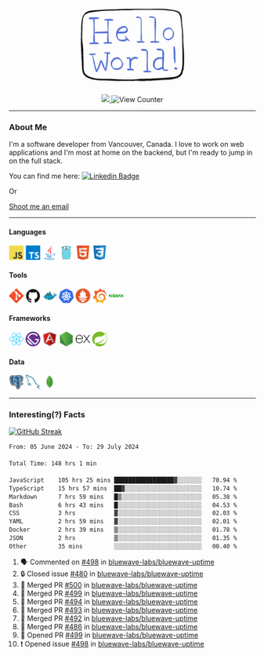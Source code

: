 <div align="center">
    <img src="./img/hello_world.webp" height="200px" width="">
    <div>
        <a href="https://www.linkedin.com/in/ajhollid">
            <img src="https://img.shields.io/badge/LinkedIn-blue"/>
        </a>
        <img src="https://komarev.com/ghpvc/?username=ajhollid&color=yellow" alt="View Counter">
    </div>
</div>

---

### About Me

I'm a software developer from Vancouver, Canada. I love to work on web applications and I'm most at home on the backend, but I'm ready to jump in on the full stack.

You can find me here: [![Linkedin Badge](https://img.shields.io/badge/-ajhollid-blue?style=flat&logo=Linkedin&logoColor=white)](https://www.linkedin.com/in/ajhollid)

Or

[Shoot me an email](mailto:ajhollid@gmail.com)

---

#### Languages

<div>
    <img src="./img/devicons/javascript-original.svg" width=30 height=30 alt="JavaScript">
    <img src="/img/devicons/typescript-original.svg" width=30 height=30 alt="TypeScript">
    <img src="./img/devicons/java-original.svg" width=30 height=30 alt="Java">
    <img src="./img/devicons/go-original.svg" width=30 height=30 alt="Golang">
    <img src="./img/devicons/html5-original.svg" width=30 height=30 alt="HTML 5">
    <img src="./img/devicons/css3-original.svg" width=30 height=30 alt="CSS 3">
</div>

#### Tools

<div>
    <img src="./img/devicons/git-original.svg" width=30 height=30 alt="Git">
    <img src="./img/devicons/github-original.svg" width=30 height=30 alt="Github">
    <img src="./img/devicons/docker-original.svg" width=30 
    height=30 alt="Docker">
    <img src="./img/devicons/kubernetes-original.svg" width=30 height=30 alt="K8">
    <img src="./img/devicons/prometheus-original.svg" width=30 height=30 alt="Prometheus">
    <img src="./img/devicons/grafana-original.svg" width=30 height=30 alt="Grafana">
    <img src="./img/devicons/nginx-original.svg" width=30 height=30 alt="Nginx">
</div>

#### Frameworks

<div>
    <img src="./img/devicons/react-original.svg" width=30 height=30 alt="React">
    <img src="./img/devicons/gatsby-original.svg" width=30 height=30 alt="Gatsby">
    <img src="./img/devicons/angularjs-original.svg" width=30 height=30 alt="AngularJS">
    <img src="./img/devicons/nodejs-original.svg" width=30 height=30 alt="NodeJS">
    <img src="./img/devicons/express-original.svg" width=30 height=30 alt="Express">
    <img src="./img/devicons/spring-original.svg" width=30 height=30 alt="Spring">
</div>

#### Data

<div>
    <img src="./img/devicons/postgresql-original.svg" width=30 height=30 alt="Postgresql">
    <img src="./img/devicons/mysql-original.svg" width=30 height=30 alt="Mysql">
    <img src="./img/devicons/mongodb-original.svg" width=30 height=30 alt="MongoDB">
</div>

---

### Interesting(?) Facts

[![GitHub Streak](http://github-readme-streak-stats.herokuapp.com?user=ajhollid)](https://git.io/streak-stats)

 <!--START_SECTION:waka-->

```txt
From: 05 June 2024 - To: 29 July 2024

Total Time: 148 hrs 1 min

JavaScript    105 hrs 25 mins █████████████████▓░░░░░░░   70.94 %
TypeScript    15 hrs 57 mins  ██▓░░░░░░░░░░░░░░░░░░░░░░   10.74 %
Markdown      7 hrs 59 mins   █▒░░░░░░░░░░░░░░░░░░░░░░░   05.38 %
Bash          6 hrs 43 mins   █░░░░░░░░░░░░░░░░░░░░░░░░   04.53 %
CSS           3 hrs           ▓░░░░░░░░░░░░░░░░░░░░░░░░   02.03 %
YAML          2 hrs 59 mins   ▓░░░░░░░░░░░░░░░░░░░░░░░░   02.01 %
Docker        2 hrs 39 mins   ▒░░░░░░░░░░░░░░░░░░░░░░░░   01.78 %
JSON          2 hrs           ▒░░░░░░░░░░░░░░░░░░░░░░░░   01.35 %
Other         35 mins         ░░░░░░░░░░░░░░░░░░░░░░░░░   00.40 %
```

<!--END_SECTION:waka-->


<!--START_SECTION:activity-->
1. 🗣 Commented on [#498](https://github.com/bluewave-labs/bluewave-uptime/issues/498#issuecomment-2260802958) in [bluewave-labs/bluewave-uptime](https://github.com/bluewave-labs/bluewave-uptime)
2. 🔒 Closed issue [#480](https://github.com/bluewave-labs/bluewave-uptime/issues/480) in [bluewave-labs/bluewave-uptime](https://github.com/bluewave-labs/bluewave-uptime)
3. 🎉 Merged PR [#500](https://github.com/bluewave-labs/bluewave-uptime/pull/500) in [bluewave-labs/bluewave-uptime](https://github.com/bluewave-labs/bluewave-uptime)
4. 🎉 Merged PR [#499](https://github.com/bluewave-labs/bluewave-uptime/pull/499) in [bluewave-labs/bluewave-uptime](https://github.com/bluewave-labs/bluewave-uptime)
5. 🎉 Merged PR [#494](https://github.com/bluewave-labs/bluewave-uptime/pull/494) in [bluewave-labs/bluewave-uptime](https://github.com/bluewave-labs/bluewave-uptime)
6. 🎉 Merged PR [#493](https://github.com/bluewave-labs/bluewave-uptime/pull/493) in [bluewave-labs/bluewave-uptime](https://github.com/bluewave-labs/bluewave-uptime)
7. 🎉 Merged PR [#492](https://github.com/bluewave-labs/bluewave-uptime/pull/492) in [bluewave-labs/bluewave-uptime](https://github.com/bluewave-labs/bluewave-uptime)
8. 🎉 Merged PR [#486](https://github.com/bluewave-labs/bluewave-uptime/pull/486) in [bluewave-labs/bluewave-uptime](https://github.com/bluewave-labs/bluewave-uptime)
9. 💪 Opened PR [#499](https://github.com/bluewave-labs/bluewave-uptime/pull/499) in [bluewave-labs/bluewave-uptime](https://github.com/bluewave-labs/bluewave-uptime)
10. ❗ Opened issue [#498](https://github.com/bluewave-labs/bluewave-uptime/issues/498) in [bluewave-labs/bluewave-uptime](https://github.com/bluewave-labs/bluewave-uptime)
<!--END_SECTION:activity-->
